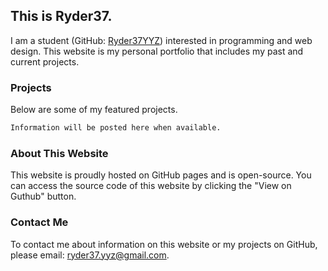 ## This is Ryder37.

I am a student (GitHub: [Ryder37YYZ](https://github.com/Ryder37YYZ)) interested in programming and web design. This website is my personal portfolio that includes my past and current projects.

### Projects

Below are some of my featured projects.

```markdown
Information will be posted here when available.
```
### About This Website

This website is proudly hosted on GitHub pages and is open-source. You can access the source code of this website by clicking the "View on Guthub" button.

### Contact Me

To contact me about information on this website or my projects on GitHub, please email: [ryder37.yyz@gmail.com](mailto:ryder37.yyz@gmail.com).
